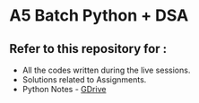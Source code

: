 # A5 Batch Python + DSA

## Refer to this repository for : 
- All the codes written during the live sessions.
- Solutions related to Assignments.
- Python Notes - [GDrive](https://drive.google.com/drive/folders/1ekqaDUa3Rohyak1EnK3wxa04uI1QkHud)
